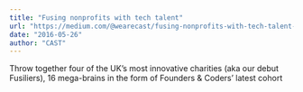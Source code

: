 ```yaml
---
title: "Fusing nonprofits with tech talent"
url: "https://medium.com/@wearecast/fusing-nonprofits-with-tech-talent-bddd5ddbe7bb"
date: "2016-05-26"
author: "CAST"
---
```


Throw together four of the UK’s most innovative charities (aka our debut Fusiliers), 16 mega-brains in the form of Founders & Coders’ latest cohort

<!-- excerpt -->
